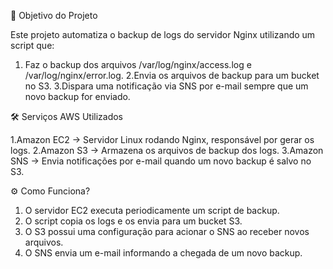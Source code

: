 📌 Objetivo do Projeto

Este projeto automatiza o backup de logs do servidor Nginx utilizando um script que:

  1. Faz o backup dos arquivos /var/log/nginx/access.log e /var/log/nginx/error.log.
  2.Envia os arquivos de backup para um bucket no S3.
  3.Dispara uma notificação via SNS por e-mail sempre que um novo backup for enviado.

🛠 Serviços AWS Utilizados

 1.Amazon EC2 → Servidor Linux rodando Nginx, responsável por gerar os logs.
 2.Amazon S3 → Armazena os arquivos de backup dos logs.
 3.Amazon SNS → Envia notificações por e-mail quando um novo backup é salvo no S3.
 
⚙️ Como Funciona?

 1. O servidor EC2 executa periodicamente um script de backup.
 2. O script copia os logs e os envia para um bucket S3.
 3. O S3 possui uma configuração para acionar o SNS ao receber novos arquivos.
 4. O SNS envia um e-mail informando a chegada de um novo backup.
